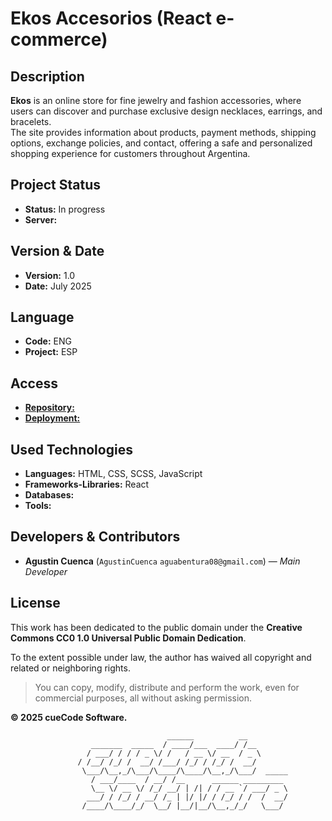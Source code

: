 # Ekos Accesorios (React e-commerce)

## Description 

**Ekos** is an online store for fine jewelry and fashion accessories, where users can discover and purchase exclusive design necklaces, earrings, and bracelets.  
The site provides information about products, payment methods, shipping options, exchange policies, and contact, offering a safe and personalized shopping experience for customers throughout Argentina.

## Project Status

- **Status:** In progress
- **Server:** 

## Version & Date

- **Version:** 1.0
- **Date:** July 2025

## Language

- **Code:** ENG  
- **Project:** ESP

## Access

- [**Repository:**](https://github.com/aguscuuuu/coder-ekos-react)  
- [**Deployment:**]() 

## Used Technologies

- **Languages:** HTML, CSS, SCSS, JavaScript  
- **Frameworks-Libraries:** React  
- **Databases:** 
- **Tools:** 

## Developers & Contributors

- **Agustin Cuenca** (`AgustinCuenca` `aguabentura08@gmail.com`) — *Main Developer*

## License

This work has been dedicated to the public domain under the **Creative Commons CC0 1.0 Universal Public Domain Dedication**.

To the extent possible under law, the author has waived all copyright and related or neighboring rights.

> You can copy, modify, distribute and perform the work, even for commercial purposes, all without asking permission.

**© 2025 cueCode Software.**

 
                                       ______          __              
                      _______  _____  / ____/___  ____/ /__            
                     / ___/ / / / _ \/ /   / __ \/ __  / _ \           
                   / /__/ /_/ /  __/ /___/ /_/ / /_/ /  __/                  
                    \___/\__,_/\___/\____/\____/\__,_/\___/  _____    
                      / ___/____  / __/ /__      ______ _________      
                      \__ \/ __ \/ /_/ __/ | /| / / __ `/ ___/ _ \     
                     ___/ / /_/ / __/ /_ | |/ |/ / /_/ / /  /  __/     
                    /____/\____/_/  \__/ |__/|__/\__,_/_/   \___/  

